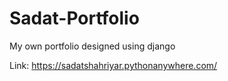 # Sadat-Portfolio
My own portfolio designed using django

Link: https://sadatshahriyar.pythonanywhere.com/
